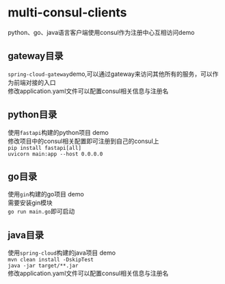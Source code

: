 # multi-consul-clients  
python、go、java语言客户端使用consul作为注册中心互相访问demo     

## gateway目录  
`spring-cloud-gateway`demo,可以通过gateway来访问其他所有的服务，可以作为前端对接的入口  
修改application.yaml文件可以配置consul相关信息与注册名  

## python目录 
使用`fastapi`构建的python项目 demo  
修改项目中的consul相关配置即可注册到自己的consul上  
`pip install fastapi[all]`  
`uvicorn main:app --host 0.0.0.0`  

## go目录  
使用`gin`构建的go项目 demo  
需要安装gin模块  
`go run main.go`即可启动  

## java目录  
使用`spring-cloud`构建的java项目 demo  
`mvn clean install -DskipTest`  
`java -jar target/**.jar`  
修改application.yaml文件可以配置consul相关信息与注册名  
